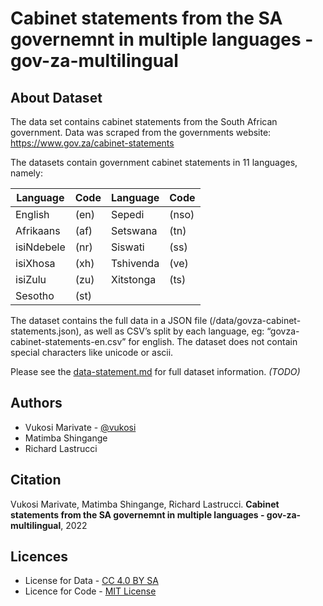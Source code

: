 Cabinet statements from the SA governemnt in multiple languages - gov-za-multilingual
==============================
About Dataset
---------------------
The data set contains cabinet statements from the South African government. Data was scraped from the governments website:
https://www.gov.za/cabinet-statements

The datasets contain government cabinet statements in 11 languages, namely:

|  Language  | Code |  Language  | Code |
|------------|------|------------|------|
| English    | (en) | Sepedi     | (nso)|
| Afrikaans  | (af) | Setswana   | (tn) |
| isiNdebele | (nr) | Siswati    | (ss) |
| isiXhosa   | (xh) | Tshivenda  | (ve) |
| isiZulu    | (zu) | Xitstonga  | (ts) |
| Sesotho    | (st) |


The dataset contains the full data in a JSON file (/data/govza-cabinet-statements.json), as well as CSV’s split by each language, eg: “govza-cabinet-statements-en.csv” for english.
The dataset does not contain special characters like unicode or ascii.

Please see the [data-statement.md](/data_statement.md) for full dataset information. *(TODO)*

Authors
-------
- Vukosi Marivate - [@vukosi](https://twitter.com/vukosi)
- Matimba Shingange
- Richard Lastrucci

Citation
--------
Vukosi Marivate, Matimba Shingange, Richard Lastrucci. **Cabinet statements from the SA governemnt in multiple languages - gov-za-multilingual**, 2022

Licences
-------
* License for Data - [CC 4.0 BY SA](LICENSE_data.md)
* Licence for Code - [MIT License](LICENSE)
